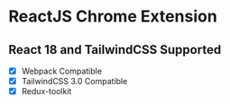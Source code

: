 # ReactJS Chrome Extension

## React 18 and TailwindCSS Supported

- [x] Webpack Compatible
- [x] TailwindCSS 3.0 Compatible
- [x] Redux-toolkit
